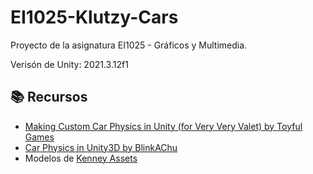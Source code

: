 # EI1025-Klutzy-Cars
Proyecto de la asignatura EI1025 - Gráficos y Multimedia.

Verisón de Unity: 2021.3.12f1

## :books: Recursos
* [Making Custom Car Physics in Unity (for Very Very Valet) by Toyful Games](https://www.youtube.com/watch?v=CdPYlj5uZeI)
* [Car Physics in Unity3D by BlinkAChu](https://www.youtube.com/playlist?list=PLcbsEpz1iFyjjddSqLxnnGSJthfCcmsav)
* Modelos de [Kenney Assets](https://www.kenney.nl/assets)